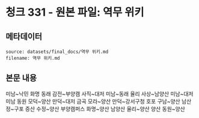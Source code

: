 # 청크 331 - 원본 파일: 역무 위키

## 메타데이터

```
source: datasets/final_docs/역무 위키.md
filename: 역무 위키.md
```

## 본문 내용

미남~낙민 화명 동래 감전~부양캠 사직~대저 미남~동래 율리 사상~남양산 미남~대저 미남 동원 모덕~양산 만덕~대저 금곡 모라~양산 만덕~강서구청 호포 구남~양산 남산정~구포 증산 수정~양산 부양캠퍼스 화명~양산 남양산 율리~양산 양산 동원~양산